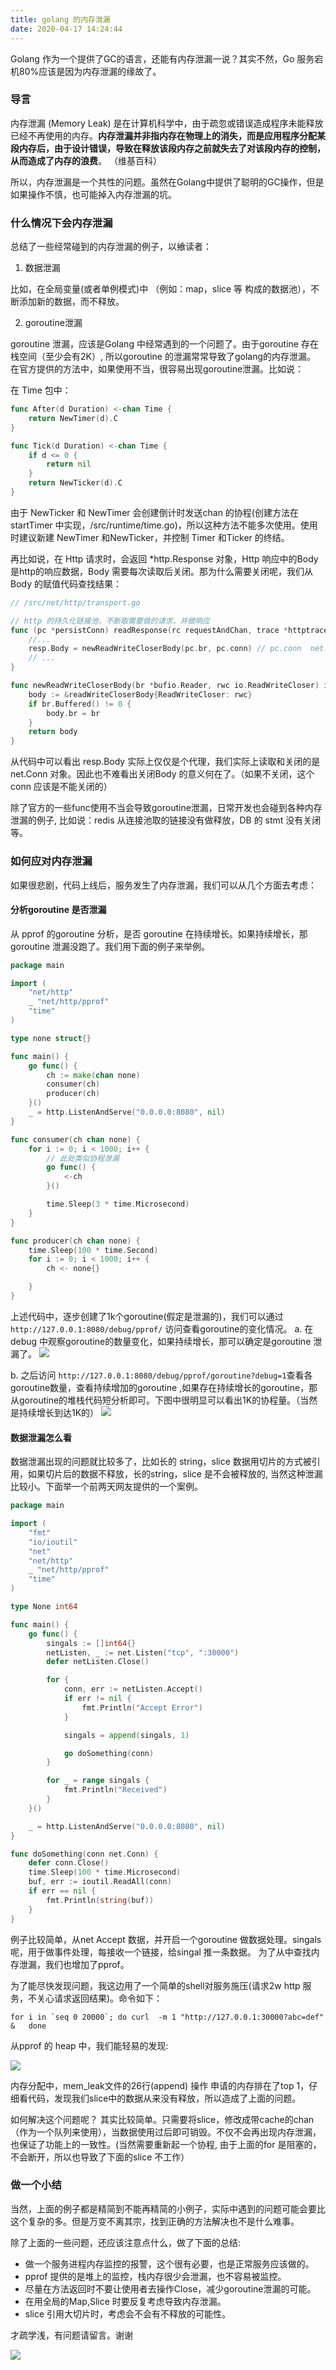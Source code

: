 ```yaml
---
title: golang 的内存泄漏
date: 2020-04-17 14:24:44
---
```



Golang 作为一个提供了GC的语言，还能有内存泄漏一说？其实不然，Go 服务宕机80%应该是因为内存泄漏的缘故了。

<!--more-->

### 导言

内存泄漏 (Memory Leak) 是在计算机科学中，由于疏忽或错误造成程序未能释放已经不再使用的内存。**内存泄漏并非指内存在物理上的消失，而是应用程序分配某段内存后，由于设计错误，导致在释放该段内存之前就失去了对该段内存的控制，从而造成了内存的浪费**。 （维基百科）

所以，内存泄漏是一个共性的问题。虽然在Golang中提供了聪明的GC操作，但是如果操作不慎，也可能掉入内存泄漏的坑。

### 什么情况下会内存泄漏

总结了一些经常碰到的内存泄漏的例子，以飨读者：

1. 数据泄漏

  比如，在全局变量(或者单例模式)中 （例如：map，slice 等 构成的数据池），不断添加新的数据，而不释放。 

2. goroutine泄漏

  goroutine 泄漏，应该是Golang 中经常遇到的一个问题了。由于goroutine 存在栈空间（至少会有2K）, 所以goroutine 的泄漏常常导致了golang的内存泄漏。
  在官方提供的方法中，如果使用不当，很容易出现goroutine泄漏。比如说：

  在 Time 包中：

```go
func After(d Duration) <-chan Time {
    return NewTimer(d).C
}

func Tick(d Duration) <-chan Time {
    if d <= 0 {
        return nil
    }
    return NewTicker(d).C
}
```
  由于 NewTicker 和 NewTimer 会创建倒计时发送chan 的协程(创建方法在startTimer 中实现，/src/runtime/time.go)，所以这种方法不能多次使用。使用时建议新建 NewTimer 和NewTicker，并控制 Timer 和Ticker 的终结。

  再比如说，在 Http 请求时，会返回 \*http.Response 对象，Http 响应中的Body是http的响应数据，Body 需要每次读取后关闭。那为什么需要关闭呢，我们从 Body 的赋值代码查找结果：

```go
// /src/net/http/transport.go

// http 的持久化链接池，不断取需要做的请求，并做响应
func (pc *persistConn) readResponse(rc requestAndChan, trace *httptrace.ClientTrace) (resp *Response, err error) {
    //...
    resp.Body = newReadWriteCloserBody(pc.br, pc.conn) // pc.conn  net.Conn
    // ...
}

func newReadWriteCloserBody(br *bufio.Reader, rwc io.ReadWriteCloser) io.ReadWriteCloser {
	body := &readWriteCloserBody{ReadWriteCloser: rwc}
	if br.Buffered() != 0 {
		body.br = br
	}
	return body
}
```
  从代码中可以看出 resp.Body 实际上仅仅是个代理，我们实际上读取和关闭的是net.Conn 对象。因此也不难看出关闭Body 的意义何在了。（如果不关闭，这个conn 应该是不能关闭的）


  除了官方的一些func使用不当会导致goroutine泄漏，日常开发也会碰到各种内存泄漏的例子, 比如说：redis 从连接池取的链接没有做释放，DB 的 stmt 没有关闭等。

### 如何应对内存泄漏

如果很悲剧，代码上线后，服务发生了内存泄漏，我们可以从几个方面去考虑：

####  分析goroutine 是否泄漏
从 pprof 的goroutine 分析，是否 goroutine 在持续增长。如果持续增长，那 goroutine 泄漏没跑了。我们用下面的例子来举例。

```go
package main

import (
	"net/http"
	_ "net/http/pprof"
	"time"
)

type none struct{}

func main() {
	go func() {
		ch := make(chan none)
		consumer(ch)
		producer(ch)
	}()
	_ = http.ListenAndServe("0.0.0.0:8080", nil)
}

func consumer(ch chan none) {
	for i := 0; i < 1000; i++ {
        // 此处类似协程泄漏
		go func() {
			<-ch
		}()

		time.Sleep(3 * time.Microsecond)
	}
}

func producer(ch chan none) {
	time.Sleep(100 * time.Second)
	for i := 0; i < 1000; i++ {
		ch <- none{}

	}
}

```

上述代码中，逐步创建了1k个goroutine(假定是泄漏的)，我们可以通过` http://127.0.0.1:8080/debug/pprof/ ` 访问查看goroutine的变化情况。
a. 在debug 中观察goroutine的数量变化，如果持续增长，那可以确定是goroutine 泄漏了。
![](mem_leak_goroutine_count.jpg)

b. 之后访问 ` http://127.0.0.1:8080/debug/pprof/goroutine?debug=1 `查看各goroutine数量，查看持续增加的goroutine ,如果存在持续增长的goroutine，那从goroutine的堆栈代码短分析即可。下图中很明显可以看出1K的协程量。（当然是持续增长到达1K的）
![](mem_leak_detail.jpg)


#### 数据泄漏怎么看

数据泄漏出现的问题就比较多了，比如长的 string，slice 数据用切片的方式被引用，如果切片后的数据不释放，长的string，slice 是不会被释放的, 当然这种泄漏比较小。下面举一个前两天网友提供的一个案例。

```go
package main

import (
	"fmt"
	"io/ioutil"
	"net"
	"net/http"
	_ "net/http/pprof"
	"time"
)

type None int64

func main() {
	go func() {
		singals := []int64{}
		netListen, _ := net.Listen("tcp", ":30000")
		defer netListen.Close()

		for {
			conn, err := netListen.Accept()
			if err != nil {
				fmt.Println("Accept Error")
			}

			singals = append(singals, 1)

			go doSomething(conn)
		}

		for _ = range singals {
			fmt.Println("Received")
		}
	}()

	_ = http.ListenAndServe("0.0.0.0:8080", nil)
}

func doSomething(conn net.Conn) {
	defer conn.Close()
	time.Sleep(100 * time.Microsecond)
	buf, err := ioutil.ReadAll(conn)
	if err == nil {
		fmt.Println(string(buf))
	}
}
```
例子比较简单，从net Accept 数据，并开启一个goroutine 做数据处理。singals 呢，用于做事件处理，每接收一个链接，给singal 推一条数据。
为了从中查找内存泄漏，我们也增加了pprof。

为了能尽快发现问题，我这边用了一个简单的shell对服务施压(请求2w http 服务，不关心请求返回结果)。命令如下：
```
for i in `seq 0 20000`; do curl  -m 1 "http://127.0.0.1:30000?abc=def" &   done
```

从pprof 的 heap 中，我们能轻易的发现:

![](mem_leak_global_err.jpg)

内存分配中，mem\_leak文件的26行(append) 操作 申请的内存排在了top 1，仔细看代码，发现我们slice中的数据从来没有释放，所以造成了上面的问题。

如何解决这个问题呢？ 其实比较简单。只需要将slice，修改成带cache的chan（作为一个队列来使用），当数据使用过后即可销毁。不仅不会再出现内存泄漏，也保证了功能上的一致性。(当然需要重新起一个协程, 由于上面的for 是阻塞的，不会断开，所以也导致了下面的slice 不工作）

### 做一个小结

当然，上面的例子都是精简到不能再精简的小例子，实际中遇到的问题可能会要比这个复杂的多。但是万变不离其宗，找到正确的方法解决也不是什么难事。

除了上面的一些问题，还应该注意点什么，做了下面的总结:

  - 做一个服务进程内存监控的报警，这个很有必要，也是正常服务应该做的。
  - pprof 提供的是堆上的监控，栈内存很少会泄漏，也不容易被监控。
  - 尽量在方法返回时不要让使用者去操作Close，减少goroutine泄漏的可能。
  - 在用全局的Map,Slice 时要反复考虑导致内存泄漏。
  - slice 引用大切片时，考虑会不会有不释放的可能性。

才疏学浅，有问题请留言。谢谢

![](/images/weixin_logo.png)
